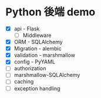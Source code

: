 # Python 後端 demo
+ [x] api - Flask
  + [ ] Middleware
+ [x] ORM - SQLAlchemy
+ [x] Migration - alembic
+ [x] validation - marshmallow
+ [x] config - PyYAML
+ [ ] authorization
+ [ ] marshmallow-SQLAlchemy
+ [ ] caching
+ [ ] exception handling